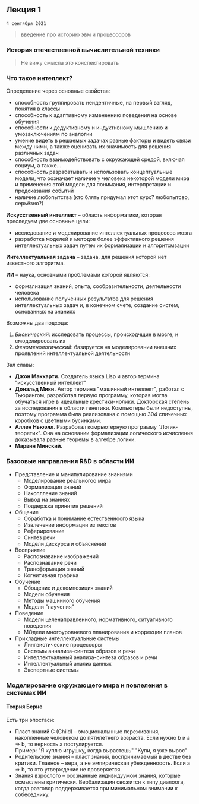 ## Лекция 1
`4 сентября 2021`

> введение про историю эвм и процессоров 

### История отечественной вычислительной техники

> Не вижу смысла это конспектировать

### Что такое интеллект?

Определение через основные свойства:

- способность группировать неидентичные, на первый взгляд, понятия в классы
- способность к адаптивному измененнию поведения на основе обучения
- способности к дедуктивному и индуктивному мышлению и умозаключениям по аналогии
- умение видеть в решаемых задачах разные факторы и видеть связи между ними, а также оценивать их значимость  для решения различных задач
- способность взаимодействовать с окружающей средой, включая социум, а также...
- способность разрабатывать и использовать концептуальные модели, что оозначает наличие у человека некоторой модели мира и применения этой модели для понимания, интерпретации и предсказания событий
- наличие любопытства (кто блять придумал этот курс? любопытсво, серьёзно?)

**Искусственный интеллект** – область информатики, которая преследуем две основные цели:
- исследование и моделирование интеллектуальных процессов мозга
- разработка моделей и методов более эффективного решения интеллектуальных задач путем их формализации и алгоритсмзации

**Интеллектуальная задача** – задача, для решения которой нет известного алгоритма.

**ИИ** – наука, основными проблемами которой являются:
- формализация знаний, опыта, сообразительности, деятельности человека
- использование полученных результатов для решения интеллектуальных задач и, в конечном счете, создание систем, основанных на знаниях

Возможны два подхода:

1. *Бионический*: исследовать процессы, происходчщие в мозге, и смоделироовать их
2. *Феноменологический*: базируется на моделировании внешних проявлений интеллектуальной деятельности

Зал славы:
- **Джон Маккарти.** Создатель языка Lisp и автор термина "искусственный интеллект"
- **Дональд Мики.** Автор термина "машинный интеллект", работал с Тьюрингом, разработал первую программу, которая могла обучаться игре в идеальные крестики-нолики. Докторская степень за исследования в области генетики. Компьютеры были недоступны, поэтому программа была реализована с помощью 304 спичечных коробков с цветными бусинками.
- **Аллен Ньюэлл**. Разработал комрьютерную программу "Логик-теоретик". Она на основании формализации логического исчисления доказывала разные теоремы в алгебре логики.
- **Марвин Минский.** 

### Базоовые направления R&D в области ИИ

- Представление и манипулирование знаниями
    - Моделирование реальногоо мира
    - Формализация знаний
    - Накоплление знаний
    - Вывод на знаниях
    - Поддержка принятия решений
- Общение
    - Обработка и понимание естественноого языка
    - Извлечение информации из текстов
    - Реферирование
    - Синтез речи
    - Модели дискурса и объяснений
- Восприятие
    - Распознавание изображений
    - Распознавание речи
    - Трансформация знаний
    - Когнитивная графика
- Обучение
    - Обощение и декомпозиция знаний
    - Модели обучения
    - Методы машинного обучения
    - Модели "научения"
- Поведение
    - Модели целенаправленного, нормативного, ситуативного поведения
    - МОдели многоуровневого планирования и коррекции планов
- Прикладные интеллектуальные системы
    - Лингвистические процессоры
    - Системы аннализа-синтеза образов и речи
    - Интеллектуальный анализа-синтеза образов и речи
    - Интеллектуальный анализ данных
    - Экспертные системы

### Моделирование окружающего мира и повлеления в системах ИИ

#### Теория Берне
Есть три эпостаси:
- Пласт знаний C (Child) – эмоциональнные переживания, накопленные человеком до пятилетнего возраста. Если нужно b и a => b, то верность a постулируется.\
Пример: "Я куплю игрушку, когда вырастешь" "Купи, я уже вырос"
- Родительские знания – пласт знаний, воспринимаемый в дестве без критики. Главное – вера, а не эмпирическая убежденноость. Если a => b, то это утверждение не проверяется. 
- Знания взрослого – осознанные индивидуумом знания, которые осмыслены критически. Вербализация свожится к типу диалоога, когда разговор поддерживается при минимальном внимании к собеседнику.
